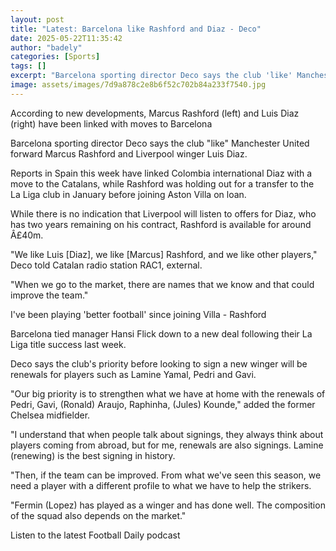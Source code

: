 ```yaml
---
layout: post
title: "Latest: Barcelona like Rashford and Diaz - Deco"
date: 2025-05-22T11:35:42
author: "badely"
categories: [Sports]
tags: []
excerpt: "Barcelona sporting director Deco says the club 'like' Manchester United forward Marcus Rashford and Liverpool winger Luis Diaz."
image: assets/images/7d9a878c2e8b6f52c702b84a233f7540.jpg
---
```


According to new developments, Marcus Rashford (left) and Luis Diaz (right) have been linked with moves to Barcelona

Barcelona sporting director Deco says the club "like" Manchester United forward Marcus Rashford and Liverpool winger Luis Diaz.

Reports in Spain this week have linked Colombia international Diaz with a move to the Catalans, while Rashford was holding out for a transfer to the La Liga club in January before joining Aston Villa on loan. 

While there is no indication that Liverpool will listen to offers for Diaz, who has two years remaining on his contract, Rashford is available for around Â£40m.

"We like Luis [Diaz], we like [Marcus] Rashford, and we like other players," Deco told Catalan radio station RAC1, external.

"When we go to the market, there are names that we know and that could improve the team."

I've been playing 'better football' since joining Villa - Rashford

Barcelona tied manager Hansi Flick down to a new deal following their La Liga title success last week.

Deco says the club's priority before looking to sign a new winger will be renewals for players such as Lamine Yamal, Pedri and Gavi.

"Our big priority is to strengthen what we have at home with the renewals of Pedri, Gavi, (Ronald) Araujo, Raphinha, (Jules) Kounde," added the former Chelsea midfielder.

"I understand that when people talk about signings, they always think about players coming from abroad, but for me, renewals are also signings. Lamine (renewing) is the best signing in history. 

"Then, if the team can be improved. From what we've seen this season, we need a player with a different profile to what we have to help the strikers. 

"Fermin (Lopez) has played as a winger and has done well. The composition of the squad also depends on the market."

Listen to the latest Football Daily podcast

